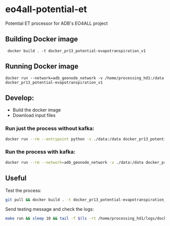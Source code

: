 # eo4all-potential-et
 Potential ET processor for ADB's EO4ALL project

## Building Docker image
     docker build . -t docker_pr13_potential-evapotranspiration_v1

## Running Docker image
    docker run --network=adb_geonode_network -v /home/processing_hd1:/data docker_pr13_potential-evapotranspiration_v1

## Develop:
* Build the docker image
* Download input files

### Run just the process without kafka:
```bash
docker run --rm --entrypoint python -v ./data:/data docker_pr13_potential-evapotranspiration_v1 /app/potential_et.py '{"aoi_name": "T50MRV",  "date": "2022-09-11"}'
```

### Run the process with kafka:
```bash
docker run --rm --network=adb_geonode_network -v ./data:/data docker_pr13_potential-evapotranspiration_v1
```


## Useful
Test the process:
```bash
git pull && docker build . -t docker_pr13_potential-evapotranspiration_test_prcess && docker run --rm --network=adb_geonode_network -e DEBUG=True -v /home/processing_hd1:/data docker_pr13_potential-evapotranspiration_test_prcess
```

Send testing message and check the logs:
```bash
make run && sleep 10 && tail -f $(ls -rt /home/processing_hd1/logs/docker_PR13_Potential-Evapotranspiration_logs/Potential_Evapotranspiration_*  | tail -n 1)
```
